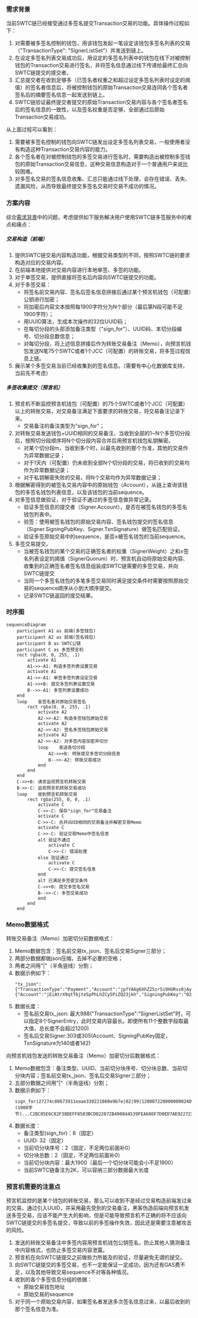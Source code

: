 ### 需求背景
当前SWTC链已经接受通过多签名提交Transaction交易的功能。具体操作过程如下：
1. 对需要被多签名控制的钱包，用该钱包发起一笔设定该钱包多签名列表的交易（"TransactionType": "SignerListSet"）并发送到链上。
2. 在设定多签名列表交易成功后，用设定的多签名列表中的钱包在线下对被控制钱包的Transaction交易进行签名，并将签名信息通过线下传递给最终汇总向SWTC链提交的提交者。
3. 汇总提交者在收到足够多（已签名者权重之和超过设定多签名列表时设定的阈值）的签名者信息后，将被控制钱包的原始Transaction交易连同各个签名者签名后的摘要签名信息一起发送到链上。
4. SWTC链验证最终提交者提交的原始Transaction交易内容与各个签名者签名后的签名信息的一致性，以及签名权重是否足够，全部通过后原始Transaction交易成功。

从上面过程可以看到：
1. 需要被多签名控制的钱包向SWTC链发出设定多签名列表交易，一般使用者没有构造这种Transaction交易内容的能力。
2. 各个签名者在对被控制钱包的多签交易进行签名时，需要构造出被控制多签钱包的原始Transaction交易信息，这种交易信息构造对于一个普通用户来说比较困难。
3. 对多签名交易的签名信息收集、汇总只能通过线下处理，会存在错误、丢失、遗漏风险，从而导致最终提交多签名交易时交易不成功的情况。

### 方案内容
综合[需求背景](#%e9%9c%80%e6%b1%82%e8%83%8c%e6%99%af)中的问题，考虑提供如下服务解决用户使用SWTC链多签服务中的难点和痛点：

##### 交易构造（前端）
1. 提供SWTC链交易内容构造功能，根据交易类型的不同，按照SWTC链的要求构造对应的交易内容。
2. 在前端本地提供对交易内容进行本地单签、多签的功能。
3. 对于单签交易，提供直接将签名后内容向SWTC链提交的功能。
4. 对于多签交易：
   * 将签名前交易内容、签名后签名信息拼接后通过某个预言机钱包（可配置）公钥进行加密；
   * 将加密后内容文本按照每1900字符分为N个部分（最后第N段可能不足1900字符）；
   * 用UUID算法，生成本次操作的32位UUID码；
   * 在每切分段的头部添加备注类型（"sign_for"）、UUID码、本切分段编号、切分段总数信息；
   * 对每切分段，将上述信息拼接后作为转账交易备注（Memo），向预言机钱包发送N笔75个SWTC或者1个JCC（可配置）的转账交易，将多签过程信息上链。
5. 展示某个多签交易当前已经收集到的签名信息。（需要有中心化数据库支持，当前先不考虑）
##### 多签收集提交（预言机）
1. 预言机不断监控预言机钱包（可配置）的75个SWTC或者1个JCC（可配置）以上的转账交易，对交易备注满足下面要求的转账交易，将交易备注记录下来。
   *  交易备注的备注类型为"sign_for"；
2. 对转账交易发送钱包+UUID相同的交易备注，当收到全部的1~N个多签切分段后，按照切分段顺序将N个切分段内容合并后用预言机钱包私钥解密。
   *  对某个切分段m，当收到多个时，以最先收到的那个为准，其他的交易作为异常数据记录；
   *  对于1天内（可配置）仍未收到全部N个切分段的交易，将已收到的交易均作为异常数据记录；
   *  对于私钥解密失败的交易，将N个交易均作为异常数据记录；
3. 根据解密得到的被签名交易内容中的原始钱包（Account），从链上查询该钱包的多签名钱包列表信息，以及该钱包的当前sequence。
4. 对多签信息做验证，对于验证不通过的多签信息做异常记录。
   *  验证多签信息的提交者（Signer.Account），是否在被签名钱包的多签名钱包列表中。
   *  验签：使用被签名钱包的原始交易内容、签名钱包提交的签名信息（Signer.SigningPubKey、Signer.TxnSignature）做签名匹配验证。
   *  验证多签原始交易中的sequence，是否≥被签名钱包的当前sequence。
5. 多签交易提交。
   *  当被签名钱包的某个交易的正确签名者的权重（SignerWeight）之和≥签名列表设定的阈值（SignerQuorum）时、预言机自动将原始交易内容、收集到的正确签名者签名信息组装成SWTC链需要的多签交易，并向SWTC链提交
   *  当同一个多签名钱包的多笔多签交易同时满足提交条件时需要按照原始交易的sequence顺序从小到大顺序提交。
   *  记录SWTC链返回的提交结果。
### 时序图
```mermaid
sequenceDiagram
    participant A1 as 前端(多签钱包) 
    participant A2 as 前端(签名钱包) 
    participant B as SWTC公链
    participant C as 多签预言机
    rect rgba(0, 0, 255, .1)
        activate A1
        A1->>-A1: 构造多签列表设置交易
        activate A1
        A1->>-A1: 单签多签列表设定交易
        A1->>+B: 提交多签列表设置交易
        B-->>-A1: 多签列表设置成功
    end
    loop    各签名者对原始交易签名
        rect rgba(0, 0, 255, .1)
            activate A2
            A2->>-A2: 构造多签钱包原始交易
            activate A2
            A2->>-A2: 签名多签钱包原始交易
            activate A2
            A2->>-A2: 对多签内容加密并切分
            loop    发送各切分段
                A2->>+B: 转账提交多签切分段信息
                B-->>-A2: 转账交易成功
            end
        end
    end
    C->>+B: 请求监视预言机转账交易
    B->>-C: 监视预言机转账交易成功
    loop    收到预言机转账交易
        rect rgba(255, 0, 0, .1)
            activate C
            C->>-C: 保存"sign_for"交易备注
            activate C
            C->>-C: 合并UUID相同的交易备注并解密交易Memo
            activate C
            C->>-C: 验证交易Memo中签名信息
            alt 验证不通过
                activate C
                C->>-C: 错误处理
            else 验证通过
                activate C
                C->>-C: 提交签名信息
            end
            alt 已满足多签提交条件
            C->>+B: 提交多签名交易
            B-->>-C: 多签交易成功
            end
        end
    end
```
### Memo数据格式
转账交易备注（Memo）加密切分前数据格式：
1. Memo数据包含：签名前交易tx_json、签名后交易Signer三部分；
2. 两部分数据都做json压缩，去掉不必要的空格；
3. 两者之间用"|"（半角竖线）分割；
4. 数据示例如下：
   ```
   "tx_json":{"TransactionType":"Payment","Account":"jpfYA6g6XhZ2Szr5i9HURvs8jAybYbZmcA","Destination":"jUYaanwMxMvCqmmZz6tyUtnMnmmwLaikbZ","Amount":41000000,"Sequence":23,"Fee":20,"SigningPubKey":""}|"Signer":{"Account":"jEiAtrX9qtT6jteSpPhLhZCy5PiZQ23jkh","SigningPubKey":"02AFAB78AF0D557D55822B8B6AB2F74B89B91B8FC5C3DF10D701B485AE90BD2622","TxnSignature":"3045022100E070733238F2786EAD2E61F126380F06CB2B29FB9593B8B17BB34A9080ABF14D022020AFF8F812C38F8B05E70D1AC24610D93CE58C532CF9DCD73D5C857CAF3596EC"}
   ```
5. 数据长度：
   * 签名前交易tx_json: 最大988("TransactionType":"SignerListSet"时，可以指定8个SignerEntry，此时交易内容最长。即使所有11个整数字段取最大值，总长度不会超过1200)
   * 签名后交易Signer:303或305(Account、SigningPubKey固定，TxnSignature为140或者142)

向预言机钱包发送的转账交易备注（Memo）加密切分后数据格式：
1. Memo数据包含：备注类型、UUID、当前切分块序号、切分块总数、当前切分块内容；签名前交易tx_json、签名后交易Signer三部分；
2. 五部分数据之间用"|"（半角竖线）分割；
3. 数据示例如下：
   ```
   sign_for|27274c88673911eaae330221860e9b7e|02|09|120007220000000024000001B364D4C4F94AE6AF80000000000000000000000000004353500000000000A582E432BFC48EEDEF852C814EC57F3CD2D4159665D447A8DEDE22C000000000000000000000000000434E590000000000A582E432BFC48EEDEF852C814EC57F3CD2D4159668400000000000000...(1900字节)...C2BC05E6C82F38DEFF8583BCD022072B490844539FEA686F7D0ED7AE922723DED6F087A1DE598934BAD36824EBBB6811434F9B6EDDD3716AE7B0889A16CA8811D8255E0D68D14896E3F7353697ECE52645D9C502F08BB2EDC5717
   ```
4. 数据长度：
   * 备注类型(sign_for)：8（固定）
   * UUID: 32（固定）
   * 当前切分块序号：2（固定，不足两位前面补0）
   * 切分块总数：2（固定，不足两位前面补0）
   * 当前切分块内容：最大1900（最后一个切分块可能会小不足1900）
   * 当前SWTC链备注为2K，可以容纳三部分数据最大长度

### 预言机需要的注意点
预言机监控的是某个钱包的转账交易，那么可以收到不是经过交易构造前端发过来的交易。通过引入UUID，并采用最先受到的交易备注，黑客伪造前端向预言机发送多签交易，应该不能产生大的影响，但是可能导致预言机不正确的将不应该向SWTC链提交的多签名提交，导致以前的多签操作失效，因此还是需要注意被攻击的风险。
1. 发送的转账交易备注中多签内容用预言机钱包公钥签名，防止其他人猜测备注中内容格式，也防止多签交易内容泄露。
2. 预言机在向SWTC链提交之前做些力所能及的验证，尽量避免无谓的提交。
3. 向SWTC链提交的多签交易，也不一定能保证一定成功，因为还有GAS费不足，以及其他导致交易sequence不对等各种情况。
4. 收到的各个多签信息分组的依据：
   * 原始交易钱包地址
   * 原始交易的sequence
5. 对于同一个原始交易内容，如果签名者发送多次签名信息过来，以最后收到的那个签名信息为准。
